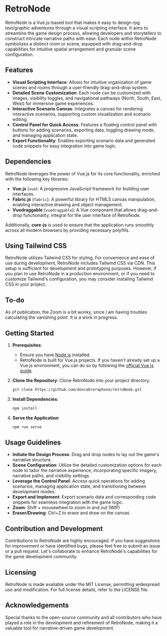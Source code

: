 # RetroNode

RetroNode is a Vue.js-based tool that makes it easy to design rpg text/graphic adventures through a visual scripting interface. It aims to streamline the game design process, allowing developers and storytellers to construct intricate narrative paths with ease. Each node within RetroNode symbolizes a distinct room or scene, equipped with drag-and-drop capabilities for intuitive spatial arrangement and granular scene configuration.

## Features

- **Visual Scripting Interface**: Allows for intuitive organization of game scenes and rooms through a user-friendly drag-and-drop system.
- **Detailed Scene Customization**: Each node can be customized with images, visibility toggles, and navigational pathways (North, South, East, West) for immersive game experiences.
- **Interactive Scenario Canvas**: Integrates a canvas for rendering interactive scenarios, supporting custom visualization and scenario editing.
- **Control Panel for Quick Access**: Features a floating control panel with buttons for adding scenarios, exporting data, toggling drawing mode, and managing application state.
- **Export Functionality**: Enables exporting scenario data and generated code snippets for easy integration into game logic.

## Dependencies

RetroNode leverages the power of Vue.js for its core functionality, enriched with the following key libraries:

- **Vue.js** (`vue`): A progressive JavaScript framework for building user interfaces.
- **Fabric.js** (`fabric`): A powerful library for HTML5 canvas manipulation, enabling interactive drawing and object management.
- **Vuedraggable** (`vuedraggable`): A Vue component that allows drag-and-drop functionality, integral for the user interface of RetroNode.

Additionally, **core-js** is used to ensure that the application runs smoothly across all modern browsers by providing necessary polyfills.

## Using Tailwind CSS

RetroNode utilizes Tailwind CSS for styling. For convenience and ease of use during development, RetroNode includes Tailwind CSS via CDN. This setup is sufficient for development and prototyping purposes. However, if you plan to use RetroNode in a production environment, or if you need to customize Tailwind's configuration, you may consider installing Tailwind CSS in your project.

## To-do

As of publication, the Zoom is a bit wonky, since I am having troubles calculating the vanishing point. It is a work in progress.   

## Getting Started

1. **Prerequisites**:
   - Ensure you have [Node.js](https://nodejs.org/) installed.
   - RetroNode is built for Vue.js projects. If you haven't already set up a Vue.js environment, you can do so by following the [official Vue.js guide](https://vuejs.org/v2/guide/installation.html).

2. **Clone the Repository**:
   Clone RetroNode into your project directory.
   ```sh
   git clone https://github.com/doncabreraphone/retroNode.git
   ```
3. **Install Dependencies**:
   ```sh
   npm install
   ```
4. **Serve the Application**:
   ```sh
   npm run serve
   ```

## Usage Guidelines

- **Initiate the Design Process**: Drag and drop nodes to lay out the game's narrative structure.
- **Scene Configuration**: Utilize the detailed customization options for each node to tailor the narrative experience, incorporating specific imagery, narrative paths, and visibility settings.
- **Leverage the Control Panel**: Access quick operations for adding scenarios, managing application state, and transitioning between development modes.
- **Export and Implement**: Export scenario data and corresponding code snippets for seamless integration with the game logic.
- **Zoom**: Shift + mousewheel to zoom in and out (WIP)
- **Eraser/Drawing**: Ctrl+Z to erase and draw on the canvas

## Contribution and Development

Contributions to RetroNode are highly encouraged. If you have suggestions for improvement or have identified bugs, please feel free to submit an issue or a pull request. Let's collaborate to enhance RetroNode's capabilities for the game development community.

## Licensing

RetroNode is made available under the MIT License, permitting widespread use and modification. For full license details, refer to the LICENSE file.

## Acknowledgements

Special thanks to the open-source community and all contributors who have played a role in the development and refinement of RetroNode, making it a valuable tool for narrative-driven game development.




